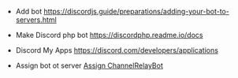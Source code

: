 * Add bot
https://discordjs.guide/preparations/adding-your-bot-to-servers.html

* Make Discord php bot
https://discordphp.readme.io/docs

* Discord My Apps
https://discord.com/developers/applications

* Assign bot ot server
<a href="https://discord.com/oauth2/authorize?client_id=747281112295931995&scope=bot">Assign ChannelRelayBot</a>